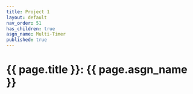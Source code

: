 ```yaml
---
title: Project 1
layout: default
nav_order: 51
has_children: true
asgn_name: Multi-Timer
published: true
---
```


# {{ page.title }}: {{ page.asgn_name }}


